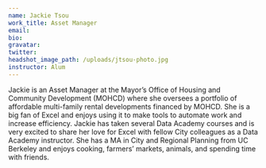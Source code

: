 ```yaml
---
name: Jackie Tsou
work_title: Asset Manager
email:
bio:
gravatar:
twitter:
headshot_image_path: /uploads/jtsou-photo.jpg
instructor: Alum
---
```


Jackie is an Asset Manager at the Mayor’s Office of Housing and Community Development (MOHCD) where she oversees a portfolio of affordable multi-family rental developments financed by MOHCD. She is a big fan of Excel and enjoys using it to make tools to automate work and increase efficiency. Jackie has taken several Data Academy courses and is very excited to share her love for Excel with fellow City colleagues as a Data Academy instructor. She has a MA in City and Regional Planning from UC Berkeley and enjoys cooking, farmers’ markets, animals, and spending time with friends.